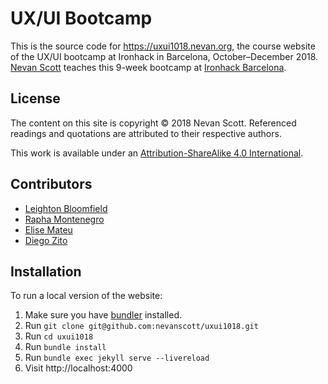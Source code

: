 UX/UI Bootcamp
==============

This is the source code for https://uxui1018.nevan.org, the course website of the UX/UI bootcamp at Ironhack in Barcelona, October–December 2018. [Nevan Scott](http://nevanscott.com/) teaches this 9-week bootcamp at [Ironhack Barcelona](http://www.ironhack.com/en/locations/barcelona).


License
-------

The content on this site is copyright © 2018 Nevan Scott. Referenced readings and quotations are attributed to their respective authors.

This work is available under an [Attribution-ShareAlike 4.0 International](https://creativecommons.org/licenses/by-sa/4.0/).


Contributors
------------

- [Leighton Bloomfield](https://github.com/lrbloomfield)
- [Rapha Montenegro](https://github.com/raphamontenegro)
- [Elise Mateu](https://github.com/elise2106)
- [Diego Zito](https://github.com/dzc1)


Installation
------------

To run a local version of the website:

1. Make sure you have [bundler](https://bundler.io) installed.
2. Run `git clone git@github.com:nevanscott/uxui1018.git`
3. Run `cd uxui1018`
4. Run `bundle install`
5. Run `bundle exec jekyll serve --livereload`
6. Visit http://localhost:4000

